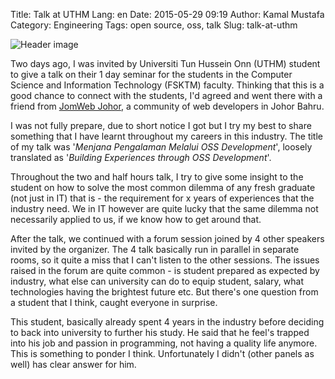 Title: Talk at UTHM
Lang: en
Date: 2015-05-29 09:19
Author: Kamal Mustafa
Category: Engineering
Tags: open source, oss, talk
Slug: talk-at-uthm

![Header image]({filename}/images/imBJVxY.png)

Two days ago, I was invited by Universiti Tun Hussein Onn (UTHM) student
to give a talk on their 1 day seminar for the students in the Computer
Science and Information Technology (FSKTM) faculty. Thinking that this
is a good chance to connect with the students, I'd agreed and went there
with a friend from [JomWeb Johor](https://www.facebook.com/groups/jomwebjohor/), 
a community of web developers in Johor Bahru.

I was not fully prepare, due to short notice I got but I try my best to
share something that I have learnt throughout my careers in this
industry. The title of my talk was '*Menjana Pengalaman Melalui OSS
Development*', loosely translated as '*Building Experiences through OSS
Development*'.

Throughout the two and half hours talk, I try to give some insight to
the student on how to solve the most common dilemma of any fresh
graduate (not just in IT) that is - the requirement for x years of
experiences that the industry need. We in IT however are quite lucky
that the same dilemma not necessarily applied to us, if we know how to
get around that.

After the talk, we continued with a forum session joined by 4 other
speakers invited by the organizer. The 4 talk basically run in parallel
in separate rooms, so it quite a miss that I can't listen to the other
sessions. The issues raised in the forum are quite common - is student
prepared as expected by industry, what else can university can do to
equip student, salary, what technologies having the brightest future
etc. But there's one question from a student that I think, caught
everyone in surprise.

This student, basically already spent 4 years in the industry before
deciding to back into university to further his study. He said that he
feel's trapped into his job and passion in programming, not having a
quality life anymore. This is something to ponder I think. Unfortunately
I didn't (other panels as well) has clear answer for him.
